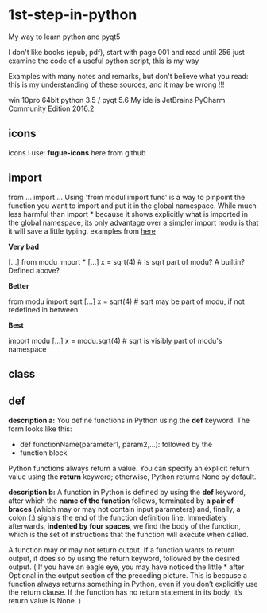 # 1st-step-in-python
My way to learn python and pyqt5

I don't like books (epub, pdf), start with page 001 and read until 256
just examine the code of a useful python script, this is my way

Examples with many notes and remarks, but don't believe what you read: 
this is my understanding of these sources,  and it may be wrong !!!

win 10pro 64bit
python 3.5 / pyqt 5.6
My ide is JetBrains PyCharm Community Edition 2016.2

## icons
icons i use: **fugue-icons** here from github

## import
from ... import ... 
Using 'from modul import func' is a way to pinpoint the function you want to import and put it in the global namespace. 
While much less harmful than import * because it shows explicitly what is imported in the global namespace, 
its only advantage over a simpler import modu is that it will save a little typing.
examples from [here](http://docs.python-guide.org/en/latest/writing/structure/)

**Very bad**

[...]
from modu import *
[...]
x = sqrt(4)  # Is sqrt part of modu? A builtin? Defined above?

**Better**

from modu import sqrt
[...]
x = sqrt(4)  # sqrt may be part of modu, if not redefined in between

**Best**

import modu
[...]
x = modu.sqrt(4)  # sqrt is visibly part of modu's namespace

## class



## def

**description a:**
You define functions in Python using the **def** keyword. The form looks like this:

+ def functionName(parameter1, param2,...):     followed by the
+ function block

Python functions always return a value. You can specify an explicit return value using the **return**
keyword; otherwise, Python returns None by default.

**description b:**
A function in Python is defined by using the **def** keyword, after which the **name of the function** follows,
terminated by **a pair of braces** (which may or may not contain input parameters) and,
finally, a colon (:) signals the end of the function definition line.
Immediately afterwards, **indented by four spaces**, we find the body of the function, which
is the set of instructions that the function will execute when called.

A function may or may not return output. If a function wants to return output,
it does so by using the return keyword, followed by the desired output.
( If you have an eagle eye, you may have noticed the little * after Optional
in the output section of the preceding picture.
This is because a function always returns something in Python, even if you don’t explicitly use the return clause.
If the function has no return statement in its body, it’s return value is None. )


## 
